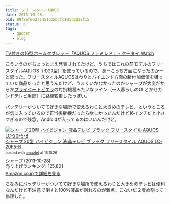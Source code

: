 ```yaml
---
title: フリースタイルAQUOS
date: 2015-10-28
pid: 98f8ef66271451b25bcfc105d2d32f15
status: p
tags:
   - gadget
   - blog
---
```


[TV付きの16型ホームタブレット「AQUOS ファミレド」 - ケータイ Watch][1]

こういうのがちょっとまえ発表されてたけど、うちではこれの前モデルのフリースタイルAQUOS（の20型）を使っているので、あーこっち方面になったのかーと思った。フリースタイルAQUOSはわりとハイエンド方面の新付加価値を狙っていた商品だったと思うんだけど、うまくいかなかったのかシャープが大変だからか[プライベートビエラ][2]の対抗機種みたいなライン（一人暮らしのOLとかセカンドテレビ用途）に路線変更したっぽい。

バッテリーがついてて好きな場所で使えるわりと大きめのテレビ、というところが気に入っているので正当後継機だったら欲しかったんだけど16インチだと小さすぎるので残念。Androidが入ってるのはいいんだけど。

<div class="amazlet-box" style="margin-bottom:0px;"><div class="amazlet-image" style="float:left;margin:0px 12px 1px 0px;"><a href="http://www.amazon.co.jp/exec/obidos/ASIN/B005J2OKVY/dotimpact-22/ref=nosim/" name="amazletlink" target="_blank"><img src="http://ecx.images-amazon.com/images/I/31alxXCsP5L._SL160_.jpg" alt="シャープ 20型 ハイビジョン 液晶テレビ ブラック フリースタイル AQUOS LC-20F5-B" style="border: none;" /></a></div><div class="amazlet-info" style="line-height:120%; margin-bottom: 10px"><div class="amazlet-name" style="margin-bottom:10px;line-height:120%"><a href="http://www.amazon.co.jp/exec/obidos/ASIN/B005J2OKVY/dotimpact-22/ref=nosim/" name="amazletlink" target="_blank">シャープ 20型 ハイビジョン 液晶テレビ ブラック フリースタイル AQUOS LC-20F5-B</a><div class="amazlet-powered-date" style="font-size:80%;margin-top:5px;line-height:120%">posted with <a href="http://www.amazlet.com/" title="amazlet" target="_blank">amazlet</a> at 15.10.26</div></div><div class="amazlet-detail">シャープ (2011-10-28)<br />売り上げランキング: 125,801<br /></div><div class="amazlet-sub-info" style="float: left;"><div class="amazlet-link" style="margin-top: 5px"><a href="http://www.amazon.co.jp/exec/obidos/ASIN/B005J2OKVY/dotimpact-22/ref=nosim/" name="amazletlink" target="_blank">Amazon.co.jpで詳細を見る</a></div></div></div><div class="amazlet-footer" style="clear: left"></div></div>

ちなみにバッテリーがついてて好きな場所で使えるわりと大きめのテレビは便利なんだけど不注意で倒すと100%液晶が割れるのが難点。こないだ２度め割って修理した。

[1]:	http://k-tai.impress.co.jp/docs/news/20150925_722573.html
[2]:	http://panasonic.jp/privateviera/